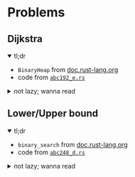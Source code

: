 # Problems
## Dijkstra
<details open><summary>tl;dr</summary>

- `BinaryHeap` from [doc.rust-lang.org](https://doc.rust-lang.org/std/collections/binary_heap/index.html#examples)
- code from [`abc192_e.rs`](./atcoder.jp/abc192/abc192_e.rs#L181)
</details>


<details><summary>not lazy; wanna read</summary>

### Given
- `graph: Vec<Vec<(usize,usize)>>` adjacency list of `(node, weight)`
- `x: usize` start point
- `y: usize` end point

### Goal
find shortest path from `x` to `y`

### Solution
```rs
// set all distance to MAX
let mut d = vec![!0; graph.len()];
// set dist(x, x) to 0
d[x] = 0;
// create priority queue
let mut pq = BinaryHeap::from([Reverse((0, x))]);
// check the node with the lowest weight first (min-heap)
while let Some(Reverse((w, wu))) = pq.pop() {
    // if reach destination (shortest)
    if u == y { return Some(wu); }
    // if current path is not the shortest
    if wu > d[u] { continue; }
    //          new weight for x -> u -> v
    graph[u].iter().map(|&(v, wv)| (v, wu + wv)).for_each(|(v, wv)| {
        // if new weight is shorter
        if wv < d[v] {
            pq.push(Reverse((wv, v)));
            d[v] = wv;
        }
    });
}
None
```

</details>

## Lower/Upper bound
<details open><summary>tl;dr</summary>

- `binary_search` from [doc.rust-lang.org](https://doc.rust-lang.org/std/primitive.slice.html#method.binary_search)
- code from [`abc248_d.rs`](./atcoder.jp/abc248/abc248_d.rs#L184)
</details>

<details><summary>not lazy; wanna read</summary>

### Given
- `a: &[T]` an **increasing** finite sequence 
- `x: T` such that `min(a) <= x <= max(a)`
- `(lower, upper): (usize, usize)` such that `lower <= upper`

### Goal
find length of `{ x ∈ a : lower <= x <= upper }`

### Solution
```rs
// lower <= x <= upper ==>  a[left] <= x < a[right]
let right = a.binary_search(&(upper + 1)).unwrap_or_else(|i| i);
let left = a.binary_search(&lower).unwrap_or_else(|i| i);
let len =  right - left;
```

</details>